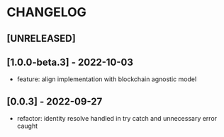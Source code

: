 # CHANGELOG

## [UNRELEASED]

## [1.0.0-beta.3] - 2022-10-03

- feature: align implementation with blockchain agnostic model

## [0.0.3] - 2022-09-27

- refactor: identity resolve handled in try catch and unnecessary error caught
